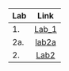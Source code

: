 |Lab|Link|
|---|:---:|
|1.|[Lab_1](https://github.com/mykhailokachorovskyi/Labs/tree/main/Lab_1)|
|2a.|[lab2a](https://github.com/mykhailokachorovskyi/Labs/tree/main/lab2a)
|2.|[Lab2](https://github.com/mykhailokachorovskyi/Labs/tree/main/lab2)|

